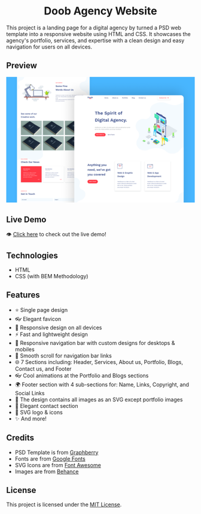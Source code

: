 <h1 align='center'>Doob Agency Website</h1>

This project is a landing page for a digital agency by turned a PSD web template into a responsive website using HTML and CSS. It showcases the agency's portfolio, services, and expertise with a clean design and easy navigation for users on all devices.

## Preview
![design-view](./Images/preview.png)

## Live Demo
👁 [Click here](https://mohammadjarabah681.github.io/doob-agency-website) to check out the live demo!

## Technologies
* HTML
* CSS (with BEM Methodology)

## Features
* ⭐ Single page design
* 👓 Elegant favicon
* 🤖 Responsive design on all devices
* ⚡ Fast and lightweight design
* 🍫 Responsive navigation bar with custom designs for desktops & mobiles
* 🌱 Smooth scroll for navigation bar links
* 🌐 7 Sections including: Header, Services, About us, Portfolio, Blogs, Contact us, and Footer
* 👓 Cool animations at the Portfolio and Blogs sections
* 🌍 Footer section with 4 sub-sections for: Name, Links, Copyright, and Social Links
* 🌌 The design contains all images as an SVG except portfolio images
* 🌚 Elegant contact section
* 🎨 SVG logo & icons
* ✨ And more!

## Credits
* PSD Template is from [Graphberry](https://www.graphberry.com)
* Fonts are from [Google Fonts](https://fonts.google.com)
* SVG Icons are from [Font Awesome](https://fontawesome.com)
* Images are from [Behance](https://www.behance.net)

## License
This project is licensed under the [MIT License](./LICENSE).